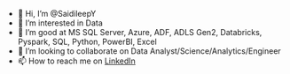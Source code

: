- 👋 Hi, I’m @SaidileepY
- 👀 I’m interested in Data 
- 🌱 I’m good at MS SQL Server, Azure, ADF, ADLS Gen2, Databricks, Pyspark, SQL, Python, PowerBI, Excel
- 💞️ I’m looking to collaborate on Data Analyst/Science/Analytics/Engineer
- 📫 How to reach me on [LinkedIn](https://www.linkedin.com/in/sai-yamani-387325149/)

<!---
SaidileepY/SaidileepY is a ✨ special ✨ repository because its `README.md` (this file) appears on your GitHub profile.
You can click the Preview link to take a look at your changes.
--->

